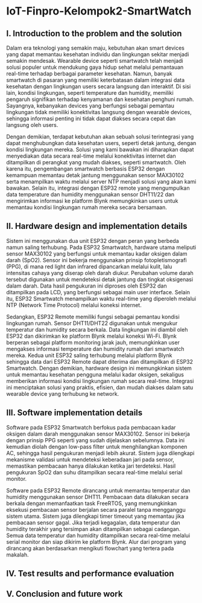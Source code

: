 # IoT-Finpro-Kelompok2-SmartWatch

## I. Introduction to the problem and the solution

Dalam era teknologi yang semakin maju, kebutuhan akan smart devices yang dapat memantau kesehatan individu dan lingkungan sekitar menjadi semakin mendesak. Wearable device seperti smartwatch telah menjadi solusi populer untuk mendukung gaya hidup sehat melalui pemantauan real-time terhadap berbagai parameter kesehatan. Namun, banyak smartwatch di pasaran yang memiliki keterbatasan dalam integrasi data kesehatan dengan lingkungan users secara langsung dan interaktif. Di sisi lain, kondisi lingkungan, seperti temperature dan humidity, memiliki pengaruh signifikan terhadap kenyamanan dan kesehatan penghuni rumah. Sayangnya, kebanyakan devices yang berfungsi sebagai pemantau lingkungan tidak memiliki konektivitas langsung dengan wearable devices, sehingga informasi penting ini tidak dapat diakses secara cepat dan langsung oleh users.

Dengan demikian, terdapat kebutuhan akan sebuah solusi terintegrasi yang dapat menghubungkan data kesehatan users, seperti detak jantung, dengan kondisi lingkungan mereka. Solusi yang kami bawakan ini diharapkan dapat menyediakan data secara real-time melalui konektivitas internet dan ditampilkan di perangkat yang mudah diakses, seperti smartwatch. Oleh karena itu, pengembangan smartwatch berbasis ESP32 dengan kemampuan memantau detak jantung menggunakan sensor MAX30102 serta menampilkan waktu melalui server NTP menjadi solusi yang akan kami bawakan. Selain itu, integrasi dengan ESP32 remote yang mengumpulkan data temperature dan humidity menggunakan sensor DHT11/22 dan mengirimkan informasi ke platform Blynk memungkinkan users untuk memantau kondisi lingkungan rumah mereka secara bersamaan.


## II. Hardware design and implementation details

Sistem ini menggunakan dua unit ESP32 dengan peran yang berbeda namun saling terhubung. Pada ESP32 Smartwatch, hardware utama meliputi sensor MAX30102 yang berfungsi untuk memantau kadar oksigen dalam darah (SpO2). Sensor ini bekerja menggunakan prinsip fotopletismografi (PPG), di mana red light dan infrared dipancarkan melalui kulit, lalu intensitas cahaya yang diserap oleh darah diukur. Perubahan volume darah tersebut digunakan untuk mendeteksi detak jantung dan tingkat oksigenasi dalam darah. Data hasil pengukuran ini diproses oleh ESP32 dan ditampilkan pada LCD, yang berfungsi sebagai main user interface. Selain itu, ESP32 Smartwatch menampilkan waktu real-time yang diperoleh melalui NTP (Network Time Protocol) melalui koneksi internet.

Sedangkan, ESP32 Remote memiliki fungsi sebagai pemantau kondisi lingkungan rumah. Sensor DHT11/DHT22 digunakan untuk mengukur temperatur dan humidity secara berkala. Data lingkungan ini diambil oleh ESP32 dan dikirimkan ke platform Blynk melalui koneksi Wi-Fi. Blynk berperan sebagai platform monitoring jarak jauh, memungkinkan user mengakses informasi temperature dan humidity rumah dari smartwatch mereka. Kedua unit ESP32 saling terhubung melalui platform Blynk sehingga data dari ESP32 Remote dapat diterima dan ditampilkan di ESP32 Smartwatch. Dengan demikian, hardware design ini memungkinkan sistem untuk memantau kesehatan pengguna melalui kadar oksigen, sekaligus memberikan informasi kondisi lingkungan rumah secara real-time. Integrasi ini menciptakan solusi yang praktis, efisien, dan mudah diakses dalam satu wearable device yang terhubung ke network.


## III. Software implementation details

Software pada ESP32 Smartwatch berfokus pada pembacaan kadar oksigen dalam darah menggunakan sensor MAX30102. Sensor ini bekerja dengan prinsip PPG seperti yang sudah dijelaskan sebelumnya. Data ini kemudian diolah dengan low-pass filter untuk menghilangkan komponen AC, sehingga hasil pengukuran menjadi lebih akurat. Sistem juga dilengkapi mekanisme validasi untuk mendeteksi keberadaan jari pada sensor, memastikan pembacaan hanya dilakukan ketika jari terdeteksi. Hasil pengukuran SpO2 dan suhu ditampilkan secara real-time melalui serial monitor. 

Software pada ESP32 Remote dirancang untuk memantau temperatur dan humidity menggunakan sensor DHT11. Pembacaan data dilakukan secara berkala dengan memanfaatkan task FreeRTOS, yang memungkinkan eksekusi pembacaan sensor berjalan secara paralel tanpa mengganggu sistem utama. Sistem juga dilengkapi timer timeout yang memantau jika pembacaan sensor gagal. Jika terjadi kegagalan, data temperatur dan humidity terakhir yang tersimpan akan ditampilkan sebagai cadangan. Semua data temperatur dan humidity ditampilkan secara real-time melalui serial monitor dan siap dikirim ke platform Blynk. Alur dari program yang dirancang akan berdasarkan mengikuti flowchart yang tertera pada makalah.


## IV. Test results and performance evaluation
## V. Conclusion and future work
